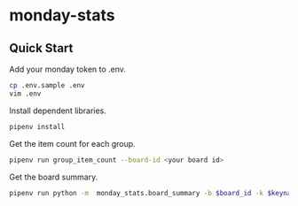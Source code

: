 # monday-stats

## Quick Start

Add your monday token to .env.

```bash
cp .env.sample .env
vim .env
```

Install dependent libraries.

```bash
pipenv install
```

Get the item count for each group.

```bash
pipenv run group_item_count --board-id <your board id>
```

Get the board summary.

```bash
pipenv run python -m  monday_stats.board_summary -b $board_id -k $keyname -g $group1,$group2 -v $value1,$value2,$value3 -c $column1,$column2,$column3
```

